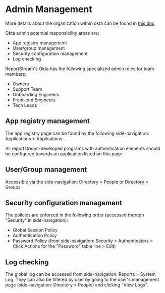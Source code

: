 # Admin Management

More details about the organization within okta can be found in [this doc](https://cdc.sharepoint.com/:p:/r/teams/ReportStream/_layouts/15/Doc.aspx?sourcedoc=%7B313111b2-502c-4f60-ac8c-bbcf3c9b1dab%7D&action=edit&wdPreviousSession=a28aeb1e-02b3-b6be-49ab-cafb30120e6f)

Okta admin potential responsibility areas are:
- App registry management
- User/group management
- Security configuration management
- Log checking

ReportStream's Okta has the following specialized admin roles for team members:
- Owners
- Support Team
- Onboarding Engineers
- Front-end Engineers
- Tech Leads


## App registry management

The app registry page can be found by the following side-navigation: Applications > Applications.

All reportstream-developed programs with authentication elements should be configured towards an application listed on this page.


## User/Group management

Accessible via the side-navigation: Directory > People or Directory > Groups

## Security configuration management

The policies are enforced in the following order (accessed through "Security" in side-navigation):
- Global Session Policy
- Authentication Policy
- Password Policy (from side-navigation: Security > Authenticators > Click Actions for the "Password" table line > Edit)

## Log checking

The global log can be accessed from side-navigation: Reports > System Log. They can also be filtered by user by going to the user's management page (side-navigation: Directory > People) and clicking "View Logs".
